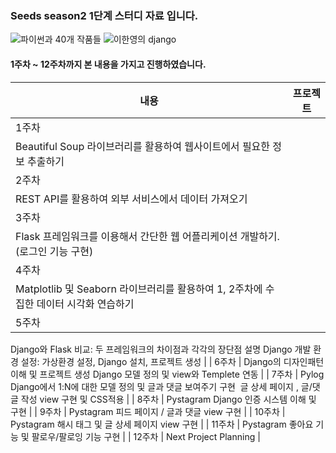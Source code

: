 ### Seeds season2 1단계 스터디 자료 입니다.
![파이썬과 40개 작품들](https://github.com/minseong0213/SeedsFirstStep/assets/103939333/512efe61-cc39-4232-ba9d-159c2fc96cc5) ![이한영의 django](https://github.com/minseong0213/SeedsFirstStep/assets/103939333/11f7992e-4ae7-4731-b374-6892dbd09337)

#### 1주차 ~ 12주차까지 본 내용을 가지고 진행하였습니다.
| 내용 | 프로젝트 |
| --- | --- |
| 1주차 | 
Beautiful Soup 라이브러리를 활용하여 웹사이트에서 필요한 정보 추출하기 |
| 2주차 | 
REST API를 활용하여 외부 서비스에서 데이터 가져오기 |
| 3주차 | 
Flask 프레임워크를 이용해서 간단한 웹 어플리케이션 개발하기.(로그인 기능 구현) |
| 4주차 | 
Matplotlib 및 Seaborn 라이브러리를 활용하여 1, 2주차에 수집한 데이터 시각화 연습하기 |
| 5주차 | 
Django와 Flask 비교: 두 프레임워크의 차이점과 각각의 장단점 설명
Django 개발 환경 설정: 가상환경 설정, Django 설치, 프로젝트 생성 |
| 6주차 | 
Django의 디자인패턴 이해 및 프로젝트 생성
Django 모델 정의 및 view와 Templete 연동 |
| 7주차 | Pylog
Django에서 1:N에 대한 모델 정의 및 글과 댓글 보여주기 구현 
글 상세 페이지 , 글/댓글 작성 view 구현 및 CSS적용 |
| 8주차 | Pystagram
Django 인증 시스템 이해 및 구현 |
| 9주차 | Pystagram
피드 페이지 / 글과 댓글 view 구현 |
| 10주차 | Pystagram
해시 태그 및 글 상세 페이지 view 구현 |
| 11주차 | Pystagram
좋아요 기능 및 팔로우/팔로잉 기능 구현 |
| 12주차 | 
Next Project Planning |
